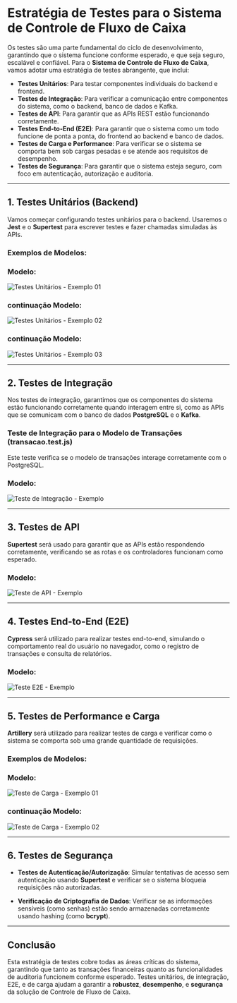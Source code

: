 # Estratégia de Testes para o Sistema de Controle de Fluxo de Caixa

Os testes são uma parte fundamental do ciclo de desenvolvimento, garantindo que o sistema funcione conforme esperado, e que seja seguro, escalável e confiável. Para o **Sistema de Controle de Fluxo de Caixa**, vamos adotar uma estratégia de testes abrangente, que inclui:

- **Testes Unitários**: Para testar componentes individuais do backend e frontend.
- **Testes de Integração**: Para verificar a comunicação entre componentes do sistema, como o backend, banco de dados e Kafka.
- **Testes de API**: Para garantir que as APIs REST estão funcionando corretamente.
- **Testes End-to-End (E2E)**: Para garantir que o sistema como um todo funcione de ponta a ponta, do frontend ao backend e banco de dados.
- **Testes de Carga e Performance**: Para verificar se o sistema se comporta bem sob cargas pesadas e se atende aos requisitos de desempenho.
- **Testes de Segurança**: Para garantir que o sistema esteja seguro, com foco em autenticação, autorização e auditoria.

---

## 1. Testes Unitários (Backend)

Vamos começar configurando testes unitários para o backend. Usaremos o **Jest** e o **Supertest** para escrever testes e fazer chamadas simuladas às APIs.

### Exemplos de Modelos:
### Modelo:
![Testes Unitários - Exemplo 01](01.png)

### continuação Modelo:
![Testes Unitários - Exemplo 02](02.png)

### continuação Modelo:
![Testes Unitários - Exemplo 03](03.png)

---

## 2. Testes de Integração

Nos testes de integração, garantimos que os componentes do sistema estão funcionando corretamente quando interagem entre si, como as APIs que se comunicam com o banco de dados **PostgreSQL** e o **Kafka**.

### Teste de Integração para o Modelo de Transações (transacao.test.js)
Este teste verifica se o modelo de transações interage corretamente com o PostgreSQL.

### Modelo:
![Teste de Integração - Exemplo](04.png)

---

## 3. Testes de API

**Supertest** será usado para garantir que as APIs estão respondendo corretamente, verificando se as rotas e os controladores funcionam como esperado.

### Modelo:
![Teste de API - Exemplo](05.png)

---

## 4. Testes End-to-End (E2E)

**Cypress** será utilizado para realizar testes end-to-end, simulando o comportamento real do usuário no navegador, como o registro de transações e consulta de relatórios.

### Modelo:
![Teste E2E - Exemplo](06.png)

---

## 5. Testes de Performance e Carga

**Artillery** será utilizado para realizar testes de carga e verificar como o sistema se comporta sob uma grande quantidade de requisições.

### Exemplos de Modelos:

### Modelo:
![Teste de Carga - Exemplo 01](07.png)

### continuação Modelo:
![Teste de Carga - Exemplo 02](08.png)

---

## 6. Testes de Segurança

- **Testes de Autenticação/Autorização**: Simular tentativas de acesso sem autenticação usando **Supertest** e verificar se o sistema bloqueia requisições não autorizadas.
  
- **Verificação de Criptografia de Dados**: Verificar se as informações sensíveis (como senhas) estão sendo armazenadas corretamente usando hashing (como **bcrypt**).

---

## Conclusão

Esta estratégia de testes cobre todas as áreas críticas do sistema, garantindo que tanto as transações financeiras quanto as funcionalidades de auditoria funcionem conforme esperado. Testes unitários, de integração, E2E, e de carga ajudam a garantir a **robustez**, **desempenho**, e **segurança** da solução de Controle de Fluxo de Caixa.
